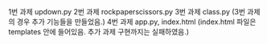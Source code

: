 1번 과제 updown.py
2번 과제 rockpaperscissors.py
3번 과제 class.py
(3번 과제의 경우 추가 기능들을 만들었음.)
4번 과제 app.py, index.html
(index.html 파일은 templates 안에 들어있음. 추가 과제 구현까지는 실패하였음.)
